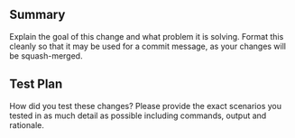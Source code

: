 <!--
Thanks for submitting a pull request! We appreciate the time and effort you spent to get this far.

If you haven't already, please make sure that you've reviewed the CONTRIBUTING guide:
https://github.com/algorand/go-algorand/blob/master/CONTRIBUTING.md#code-guidelines

In particular ensure that you've run the following:
* make generate
* make sanity (which runs make fmt, make lint, make fix and make vet)

It is also a good idea to run tests:
* make test
* make integration
-->

## Summary

Explain the goal of this change and what problem it is solving. Format this cleanly so that it may be used for a commit message, as your changes will be squash-merged.

## Test Plan

How did you test these changes? Please provide the exact scenarios you tested in as much detail as possible including commands, output and rationale.
